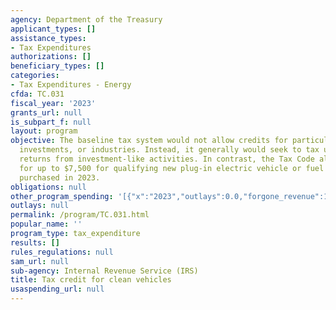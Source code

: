 ```yaml
---
agency: Department of the Treasury
applicant_types: []
assistance_types:
- Tax Expenditures
authorizations: []
beneficiary_types: []
categories:
- Tax Expenditures - Energy
cfda: TC.031
fiscal_year: '2023'
grants_url: null
is_subpart_f: null
layout: program
objective: The baseline tax system would not allow credits for particular activities,
  investments, or industries. Instead, it generally would seek to tax uniformly all
  returns from investment-like activities. In contrast, the Tax Code allows. a credit
  for up to $7,500 for qualifying new plug-in electric vehicle or fuel cell vehicle
  purchased in 2023.
obligations: null
other_program_spending: '[{"x":"2023","outlays":0.0,"forgone_revenue":10560000000.0},{"x":"2024","outlays":3130000000.0,"forgone_revenue":14080000000.0},{"x":"2025","outlays":4060000000.0,"forgone_revenue":14700000000.0}]'
outlays: null
permalink: /program/TC.031.html
popular_name: ''
program_type: tax_expenditure
results: []
rules_regulations: null
sam_url: null
sub-agency: Internal Revenue Service (IRS)
title: Tax credit for clean vehicles
usaspending_url: null
---
```

